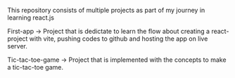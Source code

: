 This repository consists of multiple projects as part of my journey in learning react.js

First-app -> Project that is dedictate to learn the flow about creating a react-project with vite, pushing codes to github and hosting the app on live server.

Tic-tac-toe-game -> Project that is implemented with the concepts to make a tic-tac-toe game.
